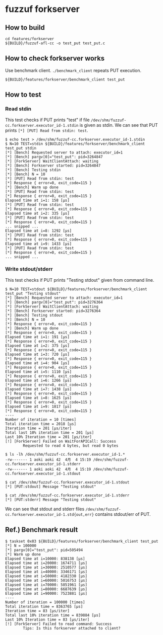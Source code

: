 fuzzuf forkserver
====


How to build 
----
```shell
cd features/forkserver
${BUILD}/fuzzuf-afl-cc -o test_put test_put.c
```


How to check forkserver works
----
Use benchmark client. `./benchmark_client` repeats PUT execution.

```shell
${BUILD}/features/forkserver/benchmark_client test_put
```


How to test
----
### Read stdin
This test checks if PUT prints "test" if file `/dev/shm/fuzzuf-cc.forkserver.executor_id-1.stdin` is given as stdin.
We can see that PUT prints `[*] [PUT] Read from stdin: test`.

```shell
$ echo test > /dev/shm/fuzzuf-cc.forkserver.executor_id-1.stdin
$ N=10 TEST=stdin ${BUILD}/features/forkserver/benchmark_client test_put stdin
[*] [Bench] Requested server to attach: executor_id=1
[*] [Bench] pargv[0]="test_put": pid=3264847
[*] [ForkServer] WaitClientAttach: waiting
[*] [Bench] Forkserver started: pid=3264847
[*] [Bench] Testing stdin
[*] [Bench] N = 10
[*] [PUT] Read from stdin: test
[*] Response { error=0, exit_code=115 }
[*] [Bench] Warm up done
[*] [PUT] Read from stdin: test
[*] Response { error=0, exit_code=115 }
Elapsed time at i=1: 158 [µs]
[*] [PUT] Read from stdin: test
[*] Response { error=0, exit_code=115 }
Elapsed time at i=2: 335 [µs]
[*] [PUT] Read from stdin: test
[*] Response { error=0, exit_code=115 }
... snipped ...
Elapsed time at i=8: 1292 [µs]
[*] [PUT] Read from stdin: test
[*] Response { error=0, exit_code=115 }
Elapsed time at i=9: 1433 [µs]
[*] [PUT] Read from stdin: test
[*] Response { error=0, exit_code=115 }
... snipped ...
```

### Write stdout/stderr
This test checks if PUT prints "Testing stdout" given from command line.

```shell
$ N=10 TEST=stdout ${BUILD}/features/forkserver/benchmark_client test_put "Testing stdout"
[*] [Bench] Requested server to attach: executor_id=1
[*] [Bench] pargv[0]="test_put": pid=3276364
[*] [ForkServer] WaitClientAttach: waiting
[*] [Bench] Forkserver started: pid=3276364
[*] [Bench] Testing stdout
[*] [Bench] N = 10
[*] Response { error=0, exit_code=115 }
[*] [Bench] Warm up done
[*] Response { error=0, exit_code=115 }
Elapsed time at i=1: 191 [µs]
[*] Response { error=0, exit_code=115 }
Elapsed time at i=2: 375 [µs]
[*] Response { error=0, exit_code=115 }
Elapsed time at i=3: 720 [µs]
[*] Response { error=0, exit_code=115 }
Elapsed time at i=4: 904 [µs]
[*] Response { error=0, exit_code=115 }
Elapsed time at i=5: 1110 [µs]
[*] Response { error=0, exit_code=115 }
Elapsed time at i=6: 1266 [µs]
[*] Response { error=0, exit_code=115 }
Elapsed time at i=7: 1438 [µs]
[*] Response { error=0, exit_code=115 }
Elapsed time at i=8: 1625 [µs]
[*] Response { error=0, exit_code=115 }
Elapsed time at i=9: 1817 [µs]
[*] Response { error=0, exit_code=115 }
----
Number of iteration = 10 [times]
Total iteration time = 2018 [µs]
Iteration time = 201 [µs/iter]
Total last 10% iteration time = 201 [µs]
Last 10% Iteration time = 201 [µs/iter]
[!] [ForkServer] Failed on WaitForAPICall: Success
        Requested to read 4 bytes, but read 0 bytes

$ ls -lh /dev/shm/fuzzuf-cc.forkserver.executor_id-1.*
-rw------- 1 aoki aoki 42  4月  4 15:19 /dev/shm/fuzzuf-cc.forkserver.executor_id-1.stderr
-rw------- 1 aoki aoki 42  4月  4 15:19 /dev/shm/fuzzuf-cc.forkserver.executor_id-1.stdout

$ cat /dev/shm/fuzzuf-cc.forkserver.executor_id-1.stdout 
[*] [PUT:stdout] Message "Testing stdout"

$ cat /dev/shm/fuzzuf-cc.forkserver.executor_id-1.stderr
[*] [PUT:stderr] Message "Testing stdout"
```

We can see that stdout and stderr files `/dev/shm/fuzzuf-cc.forkserver.executor_id-1.std{out,err}` contains stdout/err of PUT. 


Ref.) Benchmark result
----
```shell
$ taskset 0x03 ${BUILD}/features/forkserver/benchmark_client test_put
[*] N = 100000
[*] pargv[0]="test_put": pid=505494
[*] Warm up done
Elapsed time at i=10000: 838138 [µs]
Elapsed time at i=20000: 1674711 [µs]
Elapsed time at i=30000: 2510577 [µs]
Elapsed time at i=40000: 3346171 [µs]
Elapsed time at i=50000: 4182330 [µs]
Elapsed time at i=60000: 5016753 [µs]
Elapsed time at i=70000: 5851961 [µs]
Elapsed time at i=80000: 6687639 [µs]
Elapsed time at i=90000: 7523881 [µs]
----
Number of iteration = 100000 [times]
Total iteration time = 8363765 [µs]
Iteration time = 83 [µs/iter]
Total last 10% iteration time = 839884 [µs]
Last 10% Iteration time = 83 [µs/iter]
[!] [ForkServer] Failed to read command: Success
        Tips: Is this forkserver attached to client?
```
